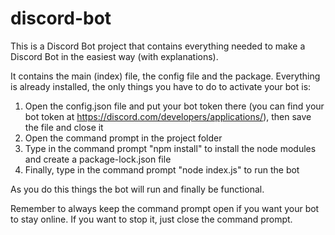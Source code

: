 # discord-bot
This is a Discord Bot project that contains everything needed to make a Discord Bot in the easiest way (with explanations).

It contains the main (index) file, the config file and the package. Everything is already installed, the only things you have to do to activate your bot is:

1. Open the config.json file and put your bot token there (you can find your bot token at https://discord.com/developers/applications/), then save the file and close it
2. Open the command prompt in the project folder
3. Type in the command prompt "npm install" to install the node modules and create a package-lock.json file
4. Finally, type in the command prompt "node index.js" to run the bot

As you do this things the bot will run and finally be functional.

Remember to always keep the command prompt open if you want your bot to stay online. If you want to stop it, just close the command prompt.
